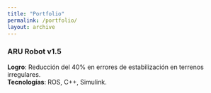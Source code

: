 ```yaml
---
title: "Portfolio"
permalink: /portfolio/
layout: archive
---
```


### ARU Robot v1.5  
**Logro**: Reducción del 40% en errores de estabilización en terrenos irregulares.  
**Tecnologías**: ROS, C++, Simulink.  

